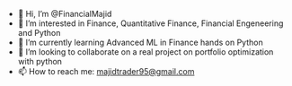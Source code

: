 - 👋 Hi, I’m @FinancialMajid
- 👀 I’m interested in Finance, Quantitative Finance, Financial Engeneering and Python
- 🌱 I’m currently learning Advanced ML in Finance hands on Python
- 💞️ I’m looking to collaborate on a real project on portfolio optimization with python
- 📫 How to reach me: majidtrader95@gmail.com

<!---
FinancialMajid/FinancialMajid is a ✨ special ✨ repository because its `README.md` (this file) appears on your GitHub profile.
You can click the Preview link to take a look at your changes.
--->
